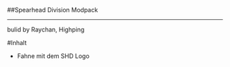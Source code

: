 ##Spearhead Division Modpack
***************************
bulid by Raychan, Highping

#Inhalt

- Fahne mit dem SHD Logo